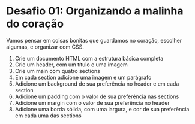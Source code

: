<!-- Aula 08 - Modelo de caixa com CSS -->
# Desafio 01: Organizando a malinha do coração
Vamos pensar em coisas bonitas que guardamos no coração, escolher algumas, e organizar com CSS.

1. Crie um documento HTML com a estrutura básica completa
2. Crie um header, com um título e uma imagem
3. Crie um main com quatro sections
4. Em cada section adicione uma imagem e um parágrafo 
5. Adicione um background de sua preferência no header e em cada section
6. Adicione um padding com o valor de sua preferência nas sections
7. Adicione um margin com o valor de sua preferência no header 
8. Adicione uma borda sólida, com uma largura, e cor de sua preferência em cada uma das sections


